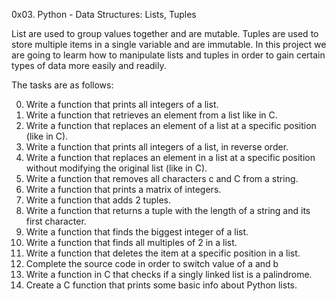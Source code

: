 0x03. Python - Data Structures: Lists, Tuples


List are used to group values together and are mutable. Tuples are used to store multiple items in a single variable and are immutable.
In this project we are going to learm how to manipulate lists and tuples in order to gain certain types of data more easily and readily.

The tasks are as follows:

0. Write a function that prints all integers of a list.
1. Write a function that retrieves an element from a list like in C.
2. Write a function that replaces an element of a list at a specific position (like in C).
3. Write a function that prints all integers of a list, in reverse order.
4. Write a function that replaces an element in a list at a specific position without modifying the original list (like in C).
5. Write a function that removes all characters c and C from a string.
6. Write a function that prints a matrix of integers.
7. Write a function that adds 2 tuples.
8. Write a function that returns a tuple with the length of a string and its first character.
9. Write a function that finds the biggest integer of a list.
10. Write a function that finds all multiples of 2 in a list.
11. Write a function that deletes the item at a specific position in a list.
12. Complete the source code in order to switch value of a and b
13. Write a function in C that checks if a singly linked list is a palindrome.
14. Create a C function that prints some basic info about Python lists.
